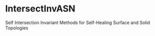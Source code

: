 IntersectInvASN
===============

Self Intersection Invariant Methods for Self-Healing Surface and Solid Topologies
